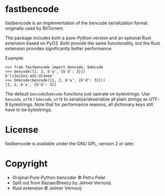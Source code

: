 fastbencode
===========

fastbencode is an implementation of the bencode serialization format originally
used by BitTorrent.

The package includes both a pure-Python version and an optional Rust extension
based on PyO3. Both provide the same functionality, but the Rust extension
provides significantly better performance.

Example:

    >>> from fastbencode import bencode, bdecode
    >>> bencode([1, 2, b'a', {b'd': 3}])
    b'li1ei2e1:ad1:di3eee'
    >>> bdecode(bencode([1, 2, b'a', {b'd': 3}]))
    [1, 2, b'a', {b'd': 3}]

The default ``bencode``/``bdecode`` functions just operate on
bytestrings. Use ``bencode_utf8`` / ``bdecode_utf8`` to
serialize/deserialize all plain strings as UTF-8 bytestrings.
Note that for performance reasons, all dictionary keys still have to be
bytestrings.

License
=======
fastbencode is available under the GNU GPL, version 2 or later.

Copyright
=========

* Original Pure-Python bencoder © Petru Paler
* Split out from Bazaar/Breezy by Jelmer Vernooĳ
* Rust extension © Jelmer Vernooĳ
